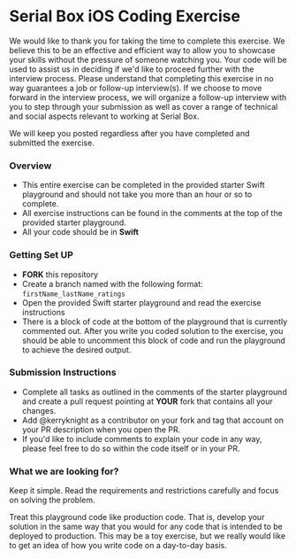 # Serial Box iOS Coding Exercise
We would like to thank you for taking the time to complete this exercise. We believe this to be an effective and efficient way to allow you to showcase your skills without the pressure of someone watching you. Your code will be used to assist us in deciding if we'd like to proceed further with the interview process. Please understand that completing this exercise in no way guarantees a job or follow-up interview(s). If we choose to move forward in the interview process, we will organize a follow-up interview with you to step through your submission as well as cover a range of technical and social aspects relevant to working at Serial Box. 

We will keep you posted regardless after you have completed and submitted the exercise.

### Overview ###
* This entire exercise can be completed in the provided starter Swift playground and should not take you more than an hour or so to complete. 
* All exercise instructions can be found in the comments at the top of the provided starter playground.  
* All your code should be in **Swift**

### Getting Set UP ##
* **FORK** this repository
* Create a branch named with the following format: `firstName_lastName_ratings`
* Open the provided Swift starter playground and read the exercise instructions
* There is a block of code at the bottom of the playground that is currently commented out. After you write you coded solution to the exercise, you should be able to uncomment this block of code and run the playground to achieve the desired output.

### Submission Instructions
* Complete all tasks as outlined in the comments of the starter playground and create a pull request pointing at **YOUR** fork that contains all your changes.
* Add @kerryknight as a contributor on your fork and tag that account on your PR description when you open the PR.
* If you'd like to include comments to explain your code in any way, please feel free to do so within the code itself or in your PR.

### What we are looking for? ##
Keep it simple. Read the requirements and restrictions carefully and focus on solving the problem.

Treat this playground code like production code. That is, develop your solution in the same way that you would for any code that is intended to be deployed to production. This may be a toy exercise, but we really would like to get an idea of how you write code on a day-to-day basis.
